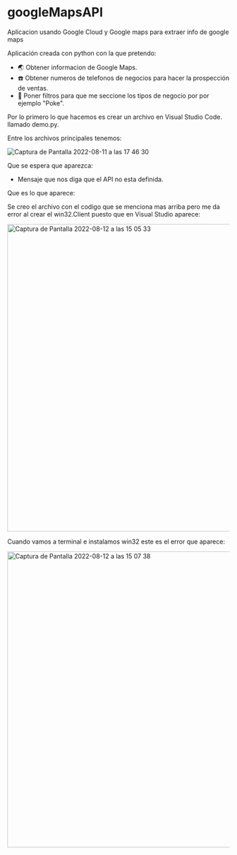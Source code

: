 # googleMapsAPI
Aplicacion usando Google Cloud y Google maps para extraer info de google maps 


Aplicación creada con python con la que pretendo:

- 🌏 Obtener informacion de Google Maps.
- ☎️ Obtener numeros de telefonos de negocios para hacer la prospección de ventas. 
- 🍙 Poner filtros para que me seccione los tipos de negocio por por ejemplo "Poke".

Por lo primero lo que hacemos es crear un archivo en Visual Studio Code. llamado demo.py.

Entre los archivos principales tenemos:


![Captura de Pantalla 2022-08-11 a las 17 46 30](https://user-images.githubusercontent.com/90271858/184174743-a3df02bf-64e2-451d-bd76-20a41a2c3f28.png)

Que se espera que aparezca:

- Mensaje que nos diga que el API no esta definida.

Que es lo que aparece:


Se creo el archivo con el codigo que se menciona mas arriba pero me da error al crear el win32.Client puesto que en Visual Studio aparece:


<img width="695" alt="Captura de Pantalla 2022-08-12 a las 15 05 33" src="https://user-images.githubusercontent.com/90271858/184359923-0653f5b1-464f-4149-8356-3d7c23769a11.png">


Cuando vamos a terminal e instalamos win32 este es el error que aparece:


<img width="669" alt="Captura de Pantalla 2022-08-12 a las 15 07 38" src="https://user-images.githubusercontent.com/90271858/184360193-ad50077c-10c2-4e75-97f8-ef14c1d38b29.png">



